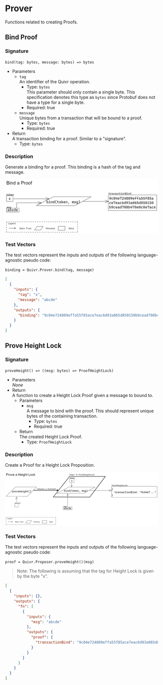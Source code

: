 # Prover

Functions related to creating Proofs.

## Bind Proof

### Signature

` bind(tag: bytes, message: bytes) => bytes `

* Parameters
  * `tag`  
  An identifier of the Quivr operation. 
    * Type: `bytes`  
    This parameter should only contain a single byte. This specification denotes this type as `bytes` since Protobuf does not have a type for a single byte.
    * Required: true
  * `message`  
  Unique bytes from a transaction that will be bound to a proof.
    * Type: `bytes`
    * Required: true
* Return  
A transaction binding for a proof. Similar to a "signature".
  * Type: `bytes`

### Description

Generate a binding for a proof. This binding is a hash of the tag and message.

![diagram](./assets/Prover_bind.png)

### Test Vectors

The test vectors represent the inputs and outputs of the following language-agnostic pseudo code:

` binding = Quivr.Prover.bind(tag, message) `

```json
[
  {
    "inputs": {
      "tag": "x",
      "message": "abcde"
    },
    "outputs": {
      "binding": "9c04e724809effa55f85ace7eac6d93a065d850150b9cead708b470e0c0e7ace"
    }
  }
]
```

## Prove Height Lock

### Signature

` proveHeight() => ((msg: bytes) => ProofHeightLock) `

* Parameters  
*None*
* Return  
A function to create a Height Lock Proof given a message to bound to.
  * Parameters
    * `msg`  
    A message to bind with the proof. This should represent unique bytes of the containing transaction.
      * Type: `bytes`
      * Required: true
  * Return  
  The created Height Lock Proof.
    * Type: `ProofHeightLock`

### Description

Create a Proof for a Height Lock Proposition.

![diagram](./assets/Prover_proveHeight.png)

### Test Vectors

The test vectors represent the inputs and outputs of the following language-agnostic pseudo code:

` proof = Quivr.Proposer.proveHeight()(msg) `

> Note: The following is assuming that the tag for Height Lock is given by the byte "x".

```json
[
  {
    "inputs": {},
    "outputs": {
      "fn": [
        {
          "inputs": {
            "msg": "abcde"
          },
          "outputs": {
            "proof": {
              "transactionBind": "9c04e724809effa55f85ace7eac6d93a065d850150b9cead708b470e0c0e7ace"
            }
          }
        }
      ]
    }
  }
]
```